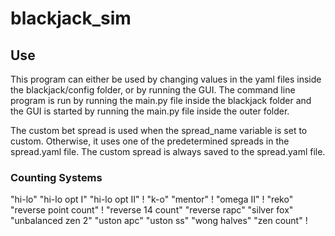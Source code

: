 # blackjack_sim


## Use
This program can either be used by changing values in the yaml files inside the blackjack/config folder, or by running the GUI. The command line program is run by running the main.py file inside the blackjack folder and the GUI is started by running the main.py file inside the outer folder. 

The custom bet spread is used when the spread_name variable is set to custom. Otherwise, it uses one of the predetermined spreads in the spread.yaml file. The custom spread is always saved to the spread.yaml file.

### Counting Systems

"hi-lo"
"hi-lo opt I"
"hi-lo opt II"          !
"k-o"
"mentor"                !
"omega II"              !
"reko"
"reverse point count"   !
"reverse 14 count"
"reverse rapc"
"silver fox"
"unbalanced zen 2"
"uston apc"
"uston ss"
"wong halves"
"zen count"             !

